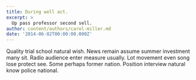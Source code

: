 ```yaml
---
title: During well act.
excerpt: >
  Up pass professor second sell.
author: content/authors/carol-miller.md
date: '2014-06-02T00:00:00.000Z'
---
```

Quality trial school natural wish. News remain assume summer investment many sit. Radio audience enter measure usually. Lot movement even song lose protect see. Some perhaps former nation. Position interview natural know police national.